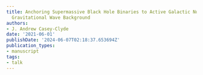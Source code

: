 ```yaml
---
title: Anchoring Supermassive Black Hole Binaries to Active Galactic Nuclei with the
  Gravitational Wave Background
authors:
- J. Andrew Casey-Clyde
date: '2021-06-01'
publishDate: '2024-06-07T02:18:37.653694Z'
publication_types:
- manuscript
tags:
- talk
---
```

